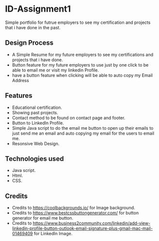 # ID-Assignment1
Simple portfolio for futrue employers to see my certification and projects that i have done in the past.

## Design Process
- A Simple Resume for my future employers to see my certifications and projects that i have done.
- Button feature for my future employers to use just by one click to be able to email me or visit my linkedin Profile.
- have a button feature when clicking will be able to auto copy my Email Address
## Features
- Educational certification.
- Showing past projects.
- Contact method to be found on contact page and footer.
- Button to LinkedIn Profile.
- Simple Java script to do the email me button to open up their emails to just send me an email and auto copying my email for the users to email me.
- Resonsive Web Design.
## Technologies used
- Java script.
- Html.
- CSS.
## Credits
- Credits to https://coolbackgrounds.io/ for Image background.
- Credits to https://www.bestcssbuttongenerator.com/ for button generator for email me button.
- Credits to https://www.business2community.com/linkedin/add-view-linkedin-profile-button-outlook-email-signature-plus-gmail-mac-mail-01469409 for LinkedIn Image.

